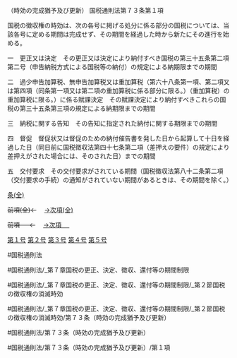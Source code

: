 （時効の完成猶予及び更新）
国税通則法第７３条第１項

国税の徴収権の時効は、次の各号に掲げる処分に係る部分の国税については、当該各号に定める期間は完成せず、その期間を経過した時から新たにその進行を始める。

一　更正又は決定　その更正又は決定により納付すべき国税の第三十五条第二項第二号（申告納税方式による国税等の納付）の規定による納期限までの期間

二　過少申告加算税、無申告加算税又は重加算税（第六十八条第一項、第二項又は第四項（同条第一項又は第二項の重加算税に係る部分に限る。）（重加算税）の重加算税に限る。）に係る賦課決定　その賦課決定により納付すべきこれらの国税の第三十五条第三項の規定による納期限までの期間

三　納税に関する告知　その告知に指定された納付に関する期限までの期間

四　督促　督促状又は督促のための納付催告書を発した日から起算して十日を経過した日（同日前に国税徴収法第四十七条第二項（差押えの要件）の規定により差押えがされた場合には、そのされた日）までの期間

五　交付要求　その交付要求がされている期間（国税徴収法第八十二条第二項（交付要求の手続）の通知がされていない期間があるときは、その期間を除く。）

[条(全)](国税通則法＿＿＿＿＿第７３条_.md)

~~前項(全)←~~　  [→次項(全)](国税通則法＿＿＿＿＿第７３条第２項_.md)

~~前項 　 ←~~　  [→次項 　 ](国税通則法＿＿＿＿＿第７３条第２項.md)

[第１号](国税通則法＿＿＿＿＿第７３条第１項第１号.md)  [第２号](国税通則法＿＿＿＿＿第７３条第１項第２号.md)  [第３号](国税通則法＿＿＿＿＿第７３条第１項第３号.md)  [第４号](国税通則法＿＿＿＿＿第７３条第１項第４号.md)  [第５号](国税通則法＿＿＿＿＿第７３条第１項第５号.md)  

#国税通則法

#国税通則法/_第７章国税の更正、決定、徴収、還付等の期間制限

#国税通則法/_第７章国税の更正、決定、徴収、還付等の期間制限/_第２節国税の徴収権の消滅時効

#国税通則法/_第７章国税の更正、決定、徴収、還付等の期間制限/_第２節国税の徴収権の消滅時効/第７３条（時効の完成猶予及び更新）

#国税通則法/第７３条（時効の完成猶予及び更新）

#国税通則法/第７３条（時効の完成猶予及び更新）/第１項

